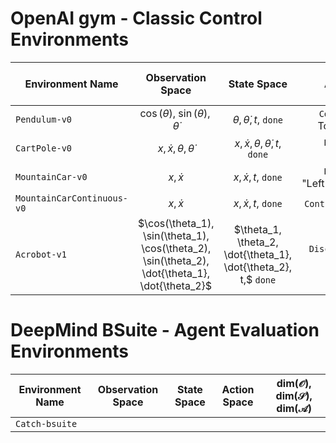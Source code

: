 # OpenAI gym - Classic Control Environments
| Environment Name | Observation Space  |  State Space        | Action Space        | $\text{dim}(\mathcal{O})$, $\text{dim}(\mathcal{S})$, $\text{dim}(\mathcal{A})$ |
| ---------------- |:------------------:| :------------------:| :------------------:| :------------------:|
| `Pendulum-v0`    | $\cos(\theta)$, $\sin(\theta), \dot{\theta}$ | $\theta, \dot{\theta}, t,$ `done` | `Continuous(1)` - Torque (clipped) | $(3, 4, 1)$ |
| `CartPole-v0`    | $x, \dot{x}, \theta, \dot{\theta}$ | $x, \dot{x}, \theta, \dot{\theta}, t,$ `done` | `Discrete(2)` - "Left"/"Right" | $(4, 6, 1)$ |
| `MountainCar-v0`    | $x, \dot{x}$ | $x, \dot{x}, t,$ `done` | `Discrete(3)` - "Left"/"NoOps"/"Right" | $(4, 6, 1)$ |
| `MountainCarContinuous-v0`    | $x, \dot{x}$ | $x, \dot{x}, t,$ `done` | `Continuous(1)` - Force | $(4, 6, 1)$ |
| `Acrobot-v1`    | $\cos(\theta_1), \sin(\theta_1), \cos(\theta_2), \sin(\theta_2), \dot{\theta_1}, \dot{\theta_2}$ | $\theta_1, \theta_2, \dot{\theta_1}, \dot{\theta_2}, t,$ `done` | `Discrete(3)` - +1, 0, -1 Force | $(6, 6, 1)$ |


# DeepMind BSuite - Agent Evaluation Environments
| Environment Name | Observation Space  |  State Space        | Action Space        | $\text{dim}(\mathcal{O})$, $\text{dim}(\mathcal{S})$, $\text{dim}(\mathcal{A})$ |
| ---------------- |:------------------:| :------------------:| :------------------:| :------------------:|
| `Catch-bsuite`    | 
